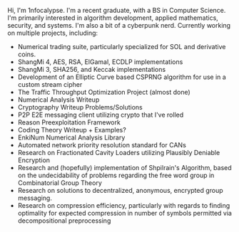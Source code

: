 Hi, I'm 1nfocalypse.
I'm a recent graduate, with a BS in Computer Science. I'm primarily interested in algorithm development, applied mathematics, security, and systems. I'm also a bit of a cyberpunk nerd.
Currently working on multiple projects, including:
- Numerical trading suite, particularly specialized for SOL and derivative coins.
- ShangMi 4, AES, RSA, ElGamal, ECDLP implementations
- ShangMi 3, SHA256, and Keccak implementations
- Development of an Elliptic Curve based CSPRNG algorithm for use in a custom stream cipher
- The Traffic Throughput Optimization Project (almost done)
- Numerical Analysis Writeup
- Cryptography Writeup Problems/Solutions
- P2P E2E messaging client utilizing crypto that I've rolled
- Reason Preexploitation Framework
- Coding Theory Writeup + Examples?
- EnkiNum Numerical Analysis Library
- Automated network priority resolution standard for CANs
- Research on Fractionated Cavity Loaders utilizing Plausibly Deniable Encryption
- Research and (hopefully) implementation of Shpilrain's Algorithm, based on the undecidability of problems regarding the free word group in Combinatorial Group Theory
- Research on solutions to decentralized, anonymous, encrypted group messaging.
- Research on compression efficiency, particularly with regards to finding optimality for expected compression in number of symbols permitted via decompositional preprocessing
